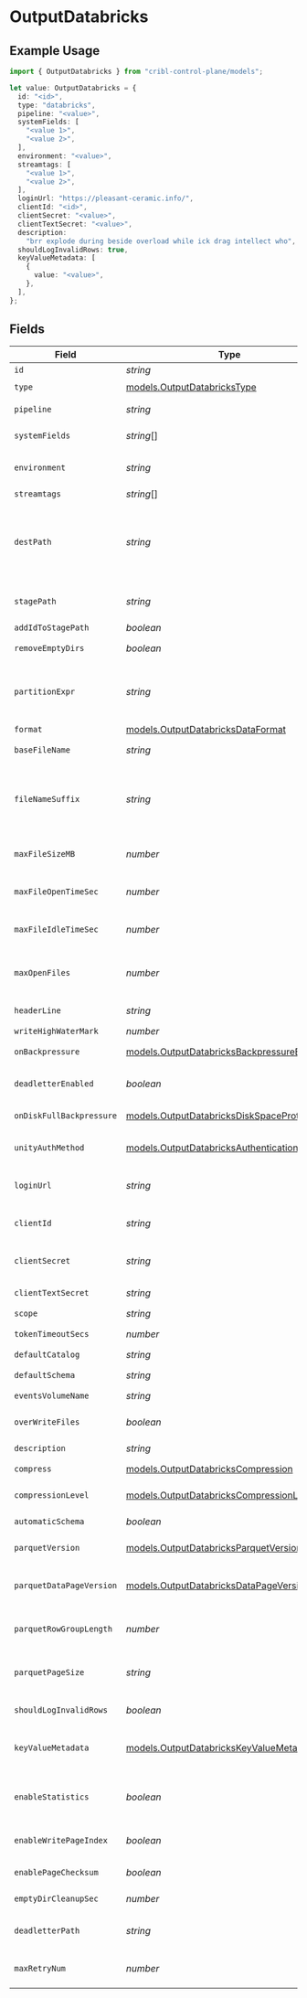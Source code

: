 # OutputDatabricks

## Example Usage

```typescript
import { OutputDatabricks } from "cribl-control-plane/models";

let value: OutputDatabricks = {
  id: "<id>",
  type: "databricks",
  pipeline: "<value>",
  systemFields: [
    "<value 1>",
    "<value 2>",
  ],
  environment: "<value>",
  streamtags: [
    "<value 1>",
    "<value 2>",
  ],
  loginUrl: "https://pleasant-ceramic.info/",
  clientId: "<id>",
  clientSecret: "<value>",
  clientTextSecret: "<value>",
  description:
    "brr explode during beside overload while ick drag intellect who",
  shouldLogInvalidRows: true,
  keyValueMetadata: [
    {
      value: "<value>",
    },
  ],
};
```

## Fields

| Field                                                                                                                                                                                                                                                                          | Type                                                                                                                                                                                                                                                                           | Required                                                                                                                                                                                                                                                                       | Description                                                                                                                                                                                                                                                                    |
| ------------------------------------------------------------------------------------------------------------------------------------------------------------------------------------------------------------------------------------------------------------------------------ | ------------------------------------------------------------------------------------------------------------------------------------------------------------------------------------------------------------------------------------------------------------------------------ | ------------------------------------------------------------------------------------------------------------------------------------------------------------------------------------------------------------------------------------------------------------------------------ | ------------------------------------------------------------------------------------------------------------------------------------------------------------------------------------------------------------------------------------------------------------------------------ |
| `id`                                                                                                                                                                                                                                                                           | *string*                                                                                                                                                                                                                                                                       | :heavy_minus_sign:                                                                                                                                                                                                                                                             | Unique ID for this output                                                                                                                                                                                                                                                      |
| `type`                                                                                                                                                                                                                                                                         | [models.OutputDatabricksType](../models/outputdatabrickstype.md)                                                                                                                                                                                                               | :heavy_check_mark:                                                                                                                                                                                                                                                             | N/A                                                                                                                                                                                                                                                                            |
| `pipeline`                                                                                                                                                                                                                                                                     | *string*                                                                                                                                                                                                                                                                       | :heavy_minus_sign:                                                                                                                                                                                                                                                             | Pipeline to process data before sending out to this output                                                                                                                                                                                                                     |
| `systemFields`                                                                                                                                                                                                                                                                 | *string*[]                                                                                                                                                                                                                                                                     | :heavy_minus_sign:                                                                                                                                                                                                                                                             | Fields to automatically add to events, such as cribl_pipe. Supports wildcards.                                                                                                                                                                                                 |
| `environment`                                                                                                                                                                                                                                                                  | *string*                                                                                                                                                                                                                                                                       | :heavy_minus_sign:                                                                                                                                                                                                                                                             | Optionally, enable this config only on a specified Git branch. If empty, will be enabled everywhere.                                                                                                                                                                           |
| `streamtags`                                                                                                                                                                                                                                                                   | *string*[]                                                                                                                                                                                                                                                                     | :heavy_minus_sign:                                                                                                                                                                                                                                                             | Tags for filtering and grouping in @{product}                                                                                                                                                                                                                                  |
| `destPath`                                                                                                                                                                                                                                                                     | *string*                                                                                                                                                                                                                                                                       | :heavy_minus_sign:                                                                                                                                                                                                                                                             | Optional path to prepend to files before uploading. Must be a JavaScript expression (which can evaluate to a constant value), enclosed in quotes or backticks. Can be evaluated only at init time. Example referencing a Global Variable: `myEventsVolumePath-${C.vars.myVar}` |
| `stagePath`                                                                                                                                                                                                                                                                    | *string*                                                                                                                                                                                                                                                                       | :heavy_minus_sign:                                                                                                                                                                                                                                                             | Filesystem location in which to buffer files before compressing and moving to final destination. Use performant, stable storage.                                                                                                                                               |
| `addIdToStagePath`                                                                                                                                                                                                                                                             | *boolean*                                                                                                                                                                                                                                                                      | :heavy_minus_sign:                                                                                                                                                                                                                                                             | Add the Output ID value to staging location                                                                                                                                                                                                                                    |
| `removeEmptyDirs`                                                                                                                                                                                                                                                              | *boolean*                                                                                                                                                                                                                                                                      | :heavy_minus_sign:                                                                                                                                                                                                                                                             | Remove empty staging directories after moving files                                                                                                                                                                                                                            |
| `partitionExpr`                                                                                                                                                                                                                                                                | *string*                                                                                                                                                                                                                                                                       | :heavy_minus_sign:                                                                                                                                                                                                                                                             | JavaScript expression defining how files are partitioned and organized. Default is date-based. If blank, Stream will fall back to the event's __partition field value – if present – otherwise to each location's root directory.                                              |
| `format`                                                                                                                                                                                                                                                                       | [models.OutputDatabricksDataFormat](../models/outputdatabricksdataformat.md)                                                                                                                                                                                                   | :heavy_minus_sign:                                                                                                                                                                                                                                                             | Format of the output data                                                                                                                                                                                                                                                      |
| `baseFileName`                                                                                                                                                                                                                                                                 | *string*                                                                                                                                                                                                                                                                       | :heavy_minus_sign:                                                                                                                                                                                                                                                             | JavaScript expression to define the output filename prefix (can be constant)                                                                                                                                                                                                   |
| `fileNameSuffix`                                                                                                                                                                                                                                                               | *string*                                                                                                                                                                                                                                                                       | :heavy_minus_sign:                                                                                                                                                                                                                                                             | JavaScript expression to define the output filename suffix (can be constant).  The `__format` variable refers to the value of the `Data format` field (`json` or `raw`).  The `__compression` field refers to the kind of compression being used (`none` or `gzip`).           |
| `maxFileSizeMB`                                                                                                                                                                                                                                                                | *number*                                                                                                                                                                                                                                                                       | :heavy_minus_sign:                                                                                                                                                                                                                                                             | Maximum uncompressed output file size. Files of this size will be closed and moved to final output location.                                                                                                                                                                   |
| `maxFileOpenTimeSec`                                                                                                                                                                                                                                                           | *number*                                                                                                                                                                                                                                                                       | :heavy_minus_sign:                                                                                                                                                                                                                                                             | Maximum amount of time to write to a file. Files open for longer than this will be closed and moved to final output location.                                                                                                                                                  |
| `maxFileIdleTimeSec`                                                                                                                                                                                                                                                           | *number*                                                                                                                                                                                                                                                                       | :heavy_minus_sign:                                                                                                                                                                                                                                                             | Maximum amount of time to keep inactive files open. Files open for longer than this will be closed and moved to final output location.                                                                                                                                         |
| `maxOpenFiles`                                                                                                                                                                                                                                                                 | *number*                                                                                                                                                                                                                                                                       | :heavy_minus_sign:                                                                                                                                                                                                                                                             | Maximum number of files to keep open concurrently. When exceeded, @{product} will close the oldest open files and move them to the final output location.                                                                                                                      |
| `headerLine`                                                                                                                                                                                                                                                                   | *string*                                                                                                                                                                                                                                                                       | :heavy_minus_sign:                                                                                                                                                                                                                                                             | If set, this line will be written to the beginning of each output file                                                                                                                                                                                                         |
| `writeHighWaterMark`                                                                                                                                                                                                                                                           | *number*                                                                                                                                                                                                                                                                       | :heavy_minus_sign:                                                                                                                                                                                                                                                             | Buffer size used to write to a file                                                                                                                                                                                                                                            |
| `onBackpressure`                                                                                                                                                                                                                                                               | [models.OutputDatabricksBackpressureBehavior](../models/outputdatabricksbackpressurebehavior.md)                                                                                                                                                                               | :heavy_minus_sign:                                                                                                                                                                                                                                                             | How to handle events when all receivers are exerting backpressure                                                                                                                                                                                                              |
| `deadletterEnabled`                                                                                                                                                                                                                                                            | *boolean*                                                                                                                                                                                                                                                                      | :heavy_minus_sign:                                                                                                                                                                                                                                                             | If a file fails to move to its final destination after the maximum number of retries, move it to a designated directory to prevent further errors                                                                                                                              |
| `onDiskFullBackpressure`                                                                                                                                                                                                                                                       | [models.OutputDatabricksDiskSpaceProtection](../models/outputdatabricksdiskspaceprotection.md)                                                                                                                                                                                 | :heavy_minus_sign:                                                                                                                                                                                                                                                             | How to handle events when disk space is below the global 'Min free disk space' limit                                                                                                                                                                                           |
| `unityAuthMethod`                                                                                                                                                                                                                                                              | [models.OutputDatabricksAuthenticationMethod](../models/outputdatabricksauthenticationmethod.md)                                                                                                                                                                               | :heavy_minus_sign:                                                                                                                                                                                                                                                             | Unity Catalog authentication method. Choose Manual to enter credentials directly, or Secret to use a stored secret.                                                                                                                                                            |
| `loginUrl`                                                                                                                                                                                                                                                                     | *string*                                                                                                                                                                                                                                                                       | :heavy_minus_sign:                                                                                                                                                                                                                                                             | URL for Unity Catalog OAuth token endpoint (example: 'https://your-workspace.cloud.databricks.com/oauth/token')                                                                                                                                                                |
| `clientId`                                                                                                                                                                                                                                                                     | *string*                                                                                                                                                                                                                                                                       | :heavy_minus_sign:                                                                                                                                                                                                                                                             | JavaScript expression to compute the OAuth client ID for Unity Catalog authentication. Can be a constant.                                                                                                                                                                      |
| `clientSecret`                                                                                                                                                                                                                                                                 | *string*                                                                                                                                                                                                                                                                       | :heavy_minus_sign:                                                                                                                                                                                                                                                             | JavaScript expression to compute the OAuth client secret for Unity Catalog authentication. Can be a constant.                                                                                                                                                                  |
| `clientTextSecret`                                                                                                                                                                                                                                                             | *string*                                                                                                                                                                                                                                                                       | :heavy_minus_sign:                                                                                                                                                                                                                                                             | Select or create a stored secret that references your Client ID and Client Secret                                                                                                                                                                                              |
| `scope`                                                                                                                                                                                                                                                                        | *string*                                                                                                                                                                                                                                                                       | :heavy_minus_sign:                                                                                                                                                                                                                                                             | OAuth scope for Unity Catalog authentication                                                                                                                                                                                                                                   |
| `tokenTimeoutSecs`                                                                                                                                                                                                                                                             | *number*                                                                                                                                                                                                                                                                       | :heavy_minus_sign:                                                                                                                                                                                                                                                             | How often the OAuth token should be refreshed                                                                                                                                                                                                                                  |
| `defaultCatalog`                                                                                                                                                                                                                                                               | *string*                                                                                                                                                                                                                                                                       | :heavy_minus_sign:                                                                                                                                                                                                                                                             | Name of the catalog to use for the output                                                                                                                                                                                                                                      |
| `defaultSchema`                                                                                                                                                                                                                                                                | *string*                                                                                                                                                                                                                                                                       | :heavy_minus_sign:                                                                                                                                                                                                                                                             | Name of the catalog schema to use for the output                                                                                                                                                                                                                               |
| `eventsVolumeName`                                                                                                                                                                                                                                                             | *string*                                                                                                                                                                                                                                                                       | :heavy_minus_sign:                                                                                                                                                                                                                                                             | Name of the events volume in Databricks                                                                                                                                                                                                                                        |
| `overWriteFiles`                                                                                                                                                                                                                                                               | *boolean*                                                                                                                                                                                                                                                                      | :heavy_minus_sign:                                                                                                                                                                                                                                                             | Uploaded files should be overwritten if they already exist. If disabled, upload will fail if a file already exists.                                                                                                                                                            |
| `description`                                                                                                                                                                                                                                                                  | *string*                                                                                                                                                                                                                                                                       | :heavy_minus_sign:                                                                                                                                                                                                                                                             | N/A                                                                                                                                                                                                                                                                            |
| `compress`                                                                                                                                                                                                                                                                     | [models.OutputDatabricksCompression](../models/outputdatabrickscompression.md)                                                                                                                                                                                                 | :heavy_minus_sign:                                                                                                                                                                                                                                                             | Data compression format to apply to HTTP content before it is delivered                                                                                                                                                                                                        |
| `compressionLevel`                                                                                                                                                                                                                                                             | [models.OutputDatabricksCompressionLevel](../models/outputdatabrickscompressionlevel.md)                                                                                                                                                                                       | :heavy_minus_sign:                                                                                                                                                                                                                                                             | Compression level to apply before moving files to final destination                                                                                                                                                                                                            |
| `automaticSchema`                                                                                                                                                                                                                                                              | *boolean*                                                                                                                                                                                                                                                                      | :heavy_minus_sign:                                                                                                                                                                                                                                                             | Automatically calculate the schema based on the events of each Parquet file generated                                                                                                                                                                                          |
| `parquetVersion`                                                                                                                                                                                                                                                               | [models.OutputDatabricksParquetVersion](../models/outputdatabricksparquetversion.md)                                                                                                                                                                                           | :heavy_minus_sign:                                                                                                                                                                                                                                                             | Determines which data types are supported and how they are represented                                                                                                                                                                                                         |
| `parquetDataPageVersion`                                                                                                                                                                                                                                                       | [models.OutputDatabricksDataPageVersion](../models/outputdatabricksdatapageversion.md)                                                                                                                                                                                         | :heavy_minus_sign:                                                                                                                                                                                                                                                             | Serialization format of data pages. Note that some reader implementations use Data page V2's attributes to work more efficiently, while others ignore it.                                                                                                                      |
| `parquetRowGroupLength`                                                                                                                                                                                                                                                        | *number*                                                                                                                                                                                                                                                                       | :heavy_minus_sign:                                                                                                                                                                                                                                                             | The number of rows that every group will contain. The final group can contain a smaller number of rows.                                                                                                                                                                        |
| `parquetPageSize`                                                                                                                                                                                                                                                              | *string*                                                                                                                                                                                                                                                                       | :heavy_minus_sign:                                                                                                                                                                                                                                                             | Target memory size for page segments, such as 1MB or 128MB. Generally, lower values improve reading speed, while higher values improve compression.                                                                                                                            |
| `shouldLogInvalidRows`                                                                                                                                                                                                                                                         | *boolean*                                                                                                                                                                                                                                                                      | :heavy_minus_sign:                                                                                                                                                                                                                                                             | Log up to 3 rows that @{product} skips due to data mismatch                                                                                                                                                                                                                    |
| `keyValueMetadata`                                                                                                                                                                                                                                                             | [models.OutputDatabricksKeyValueMetadatum](../models/outputdatabrickskeyvaluemetadatum.md)[]                                                                                                                                                                                   | :heavy_minus_sign:                                                                                                                                                                                                                                                             | The metadata of files the Destination writes will include the properties you add here as key-value pairs. Useful for tagging. Examples: "key":"OCSF Event Class", "value":"9001"                                                                                               |
| `enableStatistics`                                                                                                                                                                                                                                                             | *boolean*                                                                                                                                                                                                                                                                      | :heavy_minus_sign:                                                                                                                                                                                                                                                             | Statistics profile an entire file in terms of minimum/maximum values within data, numbers of nulls, etc. You can use Parquet tools to view statistics.                                                                                                                         |
| `enableWritePageIndex`                                                                                                                                                                                                                                                         | *boolean*                                                                                                                                                                                                                                                                      | :heavy_minus_sign:                                                                                                                                                                                                                                                             | One page index contains statistics for one data page. Parquet readers use statistics to enable page skipping.                                                                                                                                                                  |
| `enablePageChecksum`                                                                                                                                                                                                                                                           | *boolean*                                                                                                                                                                                                                                                                      | :heavy_minus_sign:                                                                                                                                                                                                                                                             | Parquet tools can use the checksum of a Parquet page to verify data integrity                                                                                                                                                                                                  |
| `emptyDirCleanupSec`                                                                                                                                                                                                                                                           | *number*                                                                                                                                                                                                                                                                       | :heavy_minus_sign:                                                                                                                                                                                                                                                             | How frequently, in seconds, to clean up empty directories                                                                                                                                                                                                                      |
| `deadletterPath`                                                                                                                                                                                                                                                               | *string*                                                                                                                                                                                                                                                                       | :heavy_minus_sign:                                                                                                                                                                                                                                                             | Storage location for files that fail to reach their final destination after maximum retries are exceeded                                                                                                                                                                       |
| `maxRetryNum`                                                                                                                                                                                                                                                                  | *number*                                                                                                                                                                                                                                                                       | :heavy_minus_sign:                                                                                                                                                                                                                                                             | The maximum number of times a file will attempt to move to its final destination before being dead-lettered                                                                                                                                                                    |